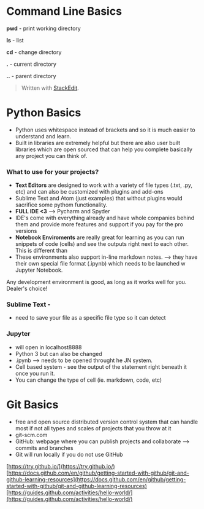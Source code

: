 

# Command Line Basics
**pwd** - print working directory

**ls** - list

**cd** - change directory

**.**  - current directory

**..** - parent directory


> Written with [StackEdit](https://stackedit.io/).

# Python Basics
* Python uses whitespace instead of brackets and so it is much easier to understand and learn.
* Built in libraries are extremely helpful but there are also user built libraries which are open sourced that can help you complete basically any project you can think of.

### What to use for your projects?
* **Text Editors** are designed to work with a variety of file types (.txt, .py, etc) and can also be customized with plugins and add-ons
* Sublime Text and Atom (just examples) that without plugins would sacrifice some pythom functionality. 
* **FULL IDE <3** --> Pycharm and Spyder
* IDE's come with everything already and have whole companies behind them and provide more features and support if you pay for the pro versions
* **Notebook Enviroments** are really great for learning as you can run snippets of code (cells) and see the outputs right next to each other. This is different than 
* These environments also support in-line markdown notes. --> they have their own special file format (.ipynb) which needs to be launched w Jupyter Notebook.

Any development environment is good,  as long as it works well for you. Dealer's choice!

### Sublime Text - 
* need to save your file as a specific file type so it can detect

### Jupyter 
* will open in localhost8888
* Python 3 but can also be changed
* .ipynb --> needs to be opened throught he JN system. 
* Cell based system - see the output of the statement right beneath it once you run it.
* You can change the type of cell (ie. markdown, code, etc)


# Git Basics
* free and open source distributed version control system that can handle most if not all types and scales of projects that you throw at it
* git-scm.com
* GitHub: webpage where you can publish projects and collaborate --> commits and branches
* Git will run locally if you do not use GitHub


[https://try.github.io/](https://try.github.io/)
[https://docs.github.com/en/github/getting-started-with-github/git-and-github-learning-resources](https://docs.github.com/en/github/getting-started-with-github/git-and-github-learning-resources)
[https://guides.github.com/activities/hello-world/](https://guides.github.com/activities/hello-world/)
<!--stackedit_data:
eyJoaXN0b3J5IjpbMTI0MjA2NjcwLDIwMzE2Mjg2OSwtNDkzNT
QxOTI2LDIwNTYzMTg4MCwtMTE3NzU3ODI4NywtNTE3ODQ3OTA2
LDIxMTc2NDI5NTksMTAxMTY2MjU0NCwxMjg2NDY4NTQ2LDE3Mz
Y5MTMzMTBdfQ==
-->